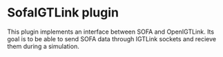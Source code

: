 # SofaIGTLink plugin  

This plugin implements an interface between SOFA and OpenIGTLink.
Its goal is to be able to send SOFA data through IGTLink sockets and recieve them during a simulation.
